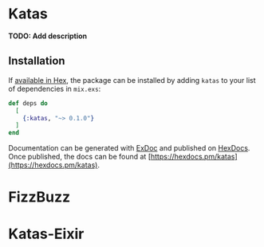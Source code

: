 # Katas

**TODO: Add description**

## Installation

If [available in Hex](https://hex.pm/docs/publish), the package can be installed
by adding `katas` to your list of dependencies in `mix.exs`:

```elixir
def deps do
  [
    {:katas, "~> 0.1.0"}
  ]
end
```

Documentation can be generated with [ExDoc](https://github.com/elixir-lang/ex_doc)
and published on [HexDocs](https://hexdocs.pm). Once published, the docs can
be found at [https://hexdocs.pm/katas](https://hexdocs.pm/katas).

# FizzBuzz
# Katas-Eixir
